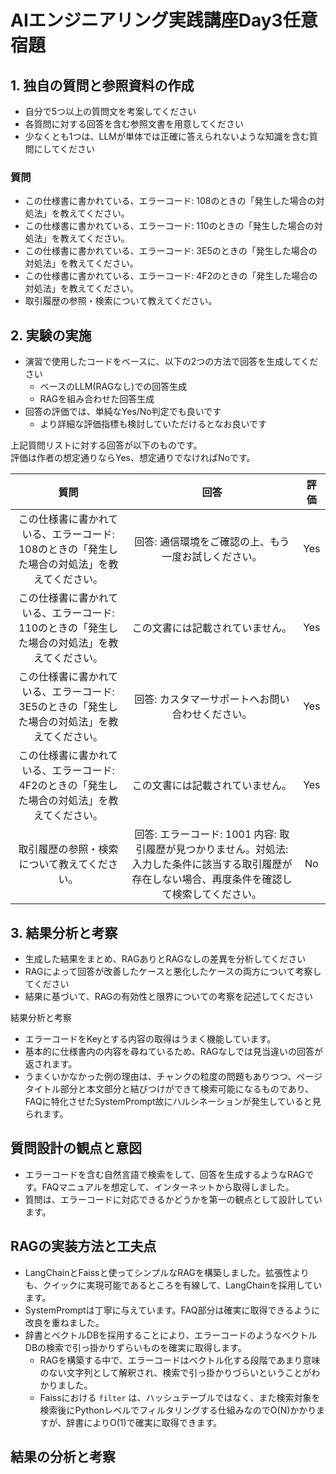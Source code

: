 # AIエンジニアリング実践講座Day3任意宿題

## 1. 独自の質問と参照資料の作成
- 自分で5つ以上の質問文を考案してください
- 各質問に対する回答を含む参照文書を用意してください
- 少なくとも1つは、LLMが単体では正確に答えられないような知識を含む質問にしてください

### 質問

- この仕様書に書かれている、エラーコード: 108のときの「発生した場合の対処法」を教えてください。
- この仕様書に書かれている、エラーコード: 110のときの「発生した場合の対処法」を教えてください。
- この仕様書に書かれている、エラーコード: 3E5のときの「発生した場合の対処法」を教えてください。
- この仕様書に書かれている、エラーコード: 4F2のときの「発生した場合の対処法」を教えてください。
- 取引履歴の参照・検索について教えてください。

## 2. 実験の実施
- 演習で使用したコードをベースに、以下の2つの方法で回答を生成してください
    - ベースのLLM(RAGなし)での回答生成
    - RAGを組み合わせた回答生成
- 回答の評価では、単純なYes/No判定でも良いです
    - より詳細な評価指標も検討していただけるとなお良いです

上記質問リストに対する回答が以下のものです。  
評価は作者の想定通りならYes、想定通りでなければNoです。

| 質問 | 回答 | 評価 |
| :-: | :-: | :-: |
| この仕様書に書かれている、エラーコード: 108のときの「発生した場合の対処法」を教えてください。 | 回答: 通信環境をご確認の上、もう一度お試しください。 | Yes |
| この仕様書に書かれている、エラーコード: 110のときの「発生した場合の対処法」を教えてください。 | この文書には記載されていません。 | Yes |
| この仕様書に書かれている、エラーコード: 3E5のときの「発生した場合の対処法」を教えてください。 | 回答: カスタマーサポートへお問い合わせください。 | Yes |
| この仕様書に書かれている、エラーコード: 4F2のときの「発生した場合の対処法」を教えてください。 | この文書には記載されていません。| Yes |
| 取引履歴の参照・検索について教えてください。 | 回答: エラーコード: 1001 内容: 取引履歴が見つかりません。対処法: 入力した条件に該当する取引履歴が存在しない場合、再度条件を確認して検索してください。 | No |

## 3. 結果分析と考察
- 生成した結果をまとめ、RAGありとRAGなしの差異を分析してください
- RAGによって回答が改善したケースと悪化したケースの両方について考察してください
- 結果に基づいて、RAGの有効性と限界についての考察を記述してください

結果分析と考察

- エラーコードをKeyとする内容の取得はうまく機能しています。
- 基本的に仕様書内の内容を尋ねているため、RAGなしでは見当違いの回答が返されます。
- うまくいかなかった例の理由は、チャンクの粒度の問題もありつつ、ページタイトル部分と本文部分と結びつけができて検索可能になるものであり、FAQに特化させたSystemPrompt故にハルシネーションが発生していると見られます。

## 質問設計の観点と意図

- エラーコードを含む自然言語で検索をして、回答を生成するようなRAGです。FAQマニュアルを想定して、インターネットから取得しました。
- 質問は、エラーコードに対応できるかどうかを第一の観点として設計しています。

## RAGの実装方法と工夫点

- LangChainとFaissと使ってシンプルなRAGを構築しました。拡張性よりも、クイックに実現可能であるところを有線して、LangChainを採用しています。
- SystemPromptは丁寧に与えています。FAQ部分は確実に取得できるように改良を重ねました。
- 辞書とベクトルDBを採用することにより、エラーコードのようなベクトルDBの検索で引っ掛かりずらいものを確実に取得します。
    - RAGを構築する中で、エラーコードはベクトル化する段階であまり意味のない文字列として解釈され、検索で引っ掛かりづらいということがわかりました。
    - Faissにおける `filter` は、ハッシュテーブルではなく、また検索対象を検索後にPythonレベルでフィルタリングする仕組みなのでO(N)かかりますが、辞書によりO(1)で確実に取得できます。

## 結果の分析と考察
